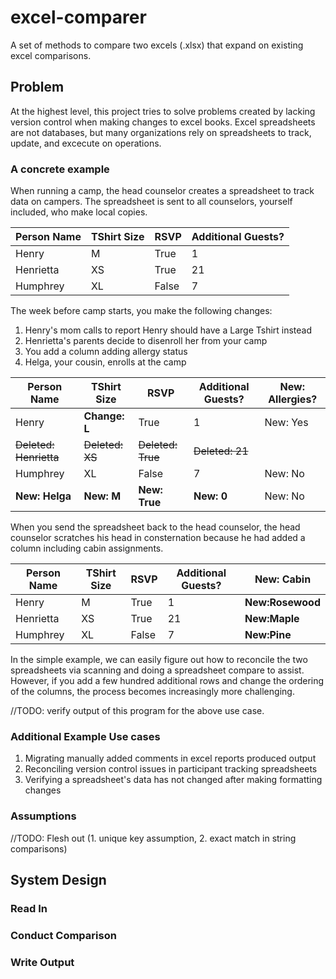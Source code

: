 # excel-comparer
A set of methods to compare two excels (.xlsx) that expand on existing excel comparisons.

## Problem

At the highest level, this project tries to solve problems created by lacking version control when making changes to excel books. Excel spreadsheets are not databases, but many organizations rely on spreadsheets to track, update, and excecute on operations.

### A concrete example

When running a camp, the head counselor creates a spreadsheet to track data on campers. The spreadsheet is sent to all counselors, yourself included, who make local copies.

| Person Name | TShirt Size | RSVP | Additional Guests? |
|-------|-----|------|---------|
| Henry | M | True | 1 |
| Henrietta | XS | True | 21 |
| Humphrey | XL | False | 7 |

The week before camp starts, you make the following changes:

1. Henry's mom calls to report Henry should have a Large Tshirt instead
2. Henrietta's parents decide to disenroll her from your camp
3. You add a column adding allergy status
4. Helga, your cousin, enrolls at the camp

| Person Name | TShirt Size | RSVP | Additional Guests? | New: Allergies? |
|-------|-----|------|------|---|
| Henry | **Change: L** | True | 1 | New: Yes|
| ~~Deleted: Henrietta~~ | ~~Deleted: XS~~ | ~~Deleted: True~~ | ~~Deleted: 21~~ |
| Humphrey | XL | False | 7 | New: No |
| **New: Helga** | **New: M** | **New: True** | **New: 0** | New: No |

When you send the spreadsheet back to the head counselor, the head counselor scratches his head in consternation because he had added a column including cabin assignments.

| Person Name | TShirt Size | RSVP | Additional Guests? | New: Cabin |
|-------|-----|------|-----|----|
| Henry | M | True | 1 | **New:Rosewood** |
| Henrietta | XS | True | 21 | **New:Maple** |
| Humphrey | XL | False | 7 | **New:Pine** |

In the simple example, we can easily figure out how to reconcile the two spreadsheets via scanning and doing a spreadsheet compare to assist. However, if you add a few hundred additional rows and change the ordering of the columns, the process becomes increasingly more challenging.

//TODO: verify output of this program for the above use case.

### Additional Example Use cases

1. Migrating manually added comments in excel reports produced output
2. Reconciling version control issues in participant tracking spreadsheets
3. Verifying a spreadsheet's data has not changed after making formatting changes

### Assumptions

//TODO: Flesh out (1. unique key assumption, 2. exact match in string comparisons)

## System Design

### Read In
### Conduct Comparison
### Write Output
